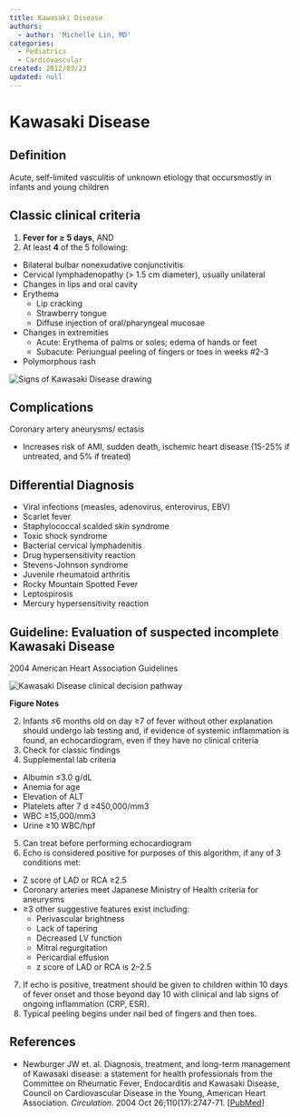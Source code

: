```yaml
---
title: Kawasaki Disease
authors:
  - author: 'Michelle Lin, MD'
categories:
  - Pediatrics
  - Cardiovascular
created: 2012/03/23
updated: null
---
```


# Kawasaki Disease

## Definition 
Acute, self-limited vasculitis of unknown etiology that occursmostly in infants and young children 

## Classic clinical criteria

1. **Fever for &ge; 5 days**, AND
2. At least **4** of the 5 following:

- Bilateral bulbar nonexudative conjunctivitis
- Cervical lymphadenopathy (> 1.5 cm diameter), usually unilateral
- Changes in lips and oral cavity
- Erythema
  - Lip cracking
  - Strawberry tongue
  - Diffuse injection of oral/pharyngeal mucosae
- Changes in extremities
  - Acute: Erythema of palms or soles; edema of hands or feet
  - Subacute: Periungual peeling of fingers or toes in weeks #2-3   
- Polymorphous rash

![Signs of Kawasaki Disease drawing](media/kawasaki_image-1.png)

## Complications
Coronary artery aneurysms/ ectasis
- Increases risk of AMI, sudden death, ischemic heart disease (15-25% if untreated, and 5% if treated)

## Differential Diagnosis

- Viral infections (measles, adenovirus, enterovirus, EBV)
- Scarlet fever
- Staphylococcal scalded skin syndrome
- Toxic shock syndrome
- Bacterial cervical lymphadenitis
- Drug hypersensitivity reaction
- Stevens-Johnson syndrome
- Juvenile rheumatoid arthritis
- Rocky Mountain Spotted Fever
- Leptospirosis
- Mercury hypersensitivity reaction 

## Guideline: Evaluation of suspected incomplete Kawasaki Disease

2004 American Heart Association Guidelines 

![Kawasaki Disease clinical decision pathway](media/kawasaki_image-2.png)

**Figure Notes**

2. Infants &le;6 months old on day &ge;7 of fever without other explanation should undergo lab testing and, if evidence of systemic inflammation is found, an echocardiogram, even if they have no clinical criteria
3. Check for classic findings
4. Supplemental lab criteria

- Albumin &le;3.0 g/dL
- Anemia for age
- Elevation of ALT
- Platelets after 7 d &ge;450,000/mm3
- WBC &ge;15,000/mm3
- Urine &ge;10 WBC/hpf

5. Can treat before performing echocardiogram
6. Echo is considered positive for purposes of this algorithm, if any of 3 conditions met: 

- Z score of LAD or RCA &ge;2.5
- Coronary arteries meet Japanese Ministry of Health criteria for aneurysms 
- &ge;3 other suggestive features exist including:
  - Perivascular brightness
  - Lack of tapering
  - Decreased LV function
  - Mitral regurgitation
  - Pericardial effusion
  - z score of LAD or RCA is 2–2.5

7. If echo is positive, treatment should be given to children within 10 days of fever onset and those beyond day 10 with clinical and lab signs of ongoing inflammation (CRP, ESR).
8. Typical peeling begins under nail bed of fingers and then toes.

## References

- Newburger JW et. al. Diagnosis, treatment, and long-term management of Kawasaki disease: a statement for health professionals from the Committee on Rheumatic Fever, Endocarditis and Kawasaki Disease, Council on Cardiovascular Disease in the Young, American Heart Association. _Circulation_. 2004 Oct 26;110(17):2747-71. [[PubMed](http://www.ncbi.nlm.nih.gov/pubmed/?term=15505111)]

